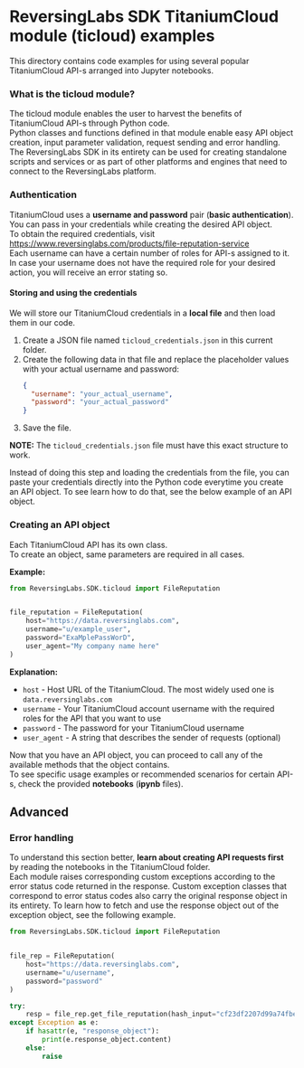 # ReversingLabs SDK TitaniumCloud module (ticloud) examples

This directory contains code examples for using several popular TitaniumCloud API-s arranged into Jupyter notebooks.

### What is the ticloud module?
The ticloud module enables the user to harvest the benefits of TitaniumCloud API-s through Python code.  
Python classes and functions defined in that module enable easy API object creation, input parameter validation, request sending and error handling.
The ReversingLabs SDK in its entirety can be used for creating standalone scripts and services or as part of other platforms and engines that need to connect to the ReversingLabs platform.

### Authentication
TitaniumCloud uses a **username and password** pair (**basic authentication**).  
You can pass in your credentials while creating the desired API object.  
To obtain the required credentials, visit https://www.reversinglabs.com/products/file-reputation-service  
Each username can have a certain number of roles for API-s assigned to it. In case your username does not have the required role for your desired action, you will receive an error stating so.  

#### Storing and using the credentials
We will store our TitaniumCloud credentials in a **local file** and then load them in our code.

1. Create a JSON file named `ticloud_credentials.json` in this current folder.
2. Create the following data in that file and replace the placeholder values with your actual username and password:
    ```json
    {
      "username": "your_actual_username",
      "password": "your_actual_password"
    }
    ```
3. Save the file.

**NOTE:** The `ticloud_credentials.json` file must have this exact structure to work.

Instead of doing this step and loading the credentials from the file, 
you can paste your credentials directly into the Python code everytime you create an API object.
To see learn how to do that, see the below example of an API object.


### Creating an API object
Each TitaniumCloud API has its own class.  
To create an object, same parameters are required in all cases.  

**Example:**

```python
from ReversingLabs.SDK.ticloud import FileReputation


file_reputation = FileReputation(
    host="https://data.reversinglabs.com",
    username="u/example_user",
    password="ExaMplePassWorD",
    user_agent="My company name here"
)
```

**Explanation:**
- `host` - Host URL of the TitaniumCloud. The most widely used one is `data.reversinglabs.com`
- `username` - Your TitaniumCloud account username with the required roles for the API that you want to use
- `password` - The password for your TitaniumCloud username
- `user_agent` - A string that describes the sender of requests (optional)

Now that you have an API object, you can proceed to call any of the available methods that the object contains.  
To see specific usage examples or recommended scenarios for certain API-s, check the provided **notebooks**
(**ipynb** files).


## Advanced
### Error handling
To understand this section better, **learn about creating API requests first** by reading the notebooks in the TitaniumCloud folder.  
Each module raises corresponding custom exceptions according to the error status code returned in the response. 
Custom exception classes that correspond to error status codes also carry the original response object in its entirety. 
To learn how to fetch and use the response object out of the exception object, see the following example.

```python
from ReversingLabs.SDK.ticloud import FileReputation


file_rep = FileReputation(
    host="https://data.reversinglabs.com",
    username="u/username",
    password="password"
)

try:
    resp = file_rep.get_file_reputation(hash_input="cf23df2207d99a74fbe169e3eba035e633b65d94")
except Exception as e:
    if hasattr(e, "response_object"):
        print(e.response_object.content)
    else:
        raise  
```